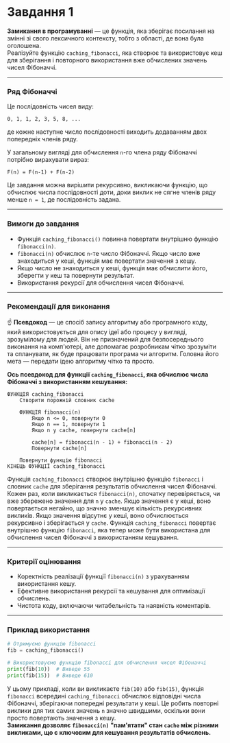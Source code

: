 # Завдання 1

**Замикання в програмуванні** — це функція, яка зберігає посилання на змінні зі свого лексичного контексту, тобто з області, де вона була оголошена.  
Реалізуйте функцію `caching_fibonacci`, яка створює та використовує кеш для зберігання і повторного використання вже обчислених значень чисел Фібоначчі.

---

### Ряд Фібоначчі

Це послідовність чисел виду:

```
0, 1, 1, 2, 3, 5, 8, ...
```

де кожне наступне число послідовності виходить додаванням двох попередніх членів ряду.

У загальному вигляді для обчислення `n`-го члена ряду Фібоначчі потрібно вирахувати вираз:

```
F(n) = F(n-1) + F(n-2)
```

Це завдання можна вирішити рекурсивно, викликаючи функцію, що обчислює числа послідовності доти, доки виклик не сягне членів ряду менше `n = 1`, де послідовність задана.

---

### Вимоги до завдання

- Функція `caching_fibonacci()` повинна повертати внутрішню функцію `fibonacci(n)`.
- `fibonacci(n)` обчислює `n`-те число Фібоначчі. Якщо число вже знаходиться у кеші, функція має повертати значення з кешу.
- Якщо число не знаходиться у кеші, функція має обчислити його, зберегти у кеш та повернути результат.
- Використання рекурсії для обчислення чисел Фібоначчі.

---

### Рекомендації для виконання

☝ **Псевдокод** — це спосіб запису алгоритму або програмного коду, який використовується для опису ідеї або процесу у вигляді, зрозумілому для людей. Він не призначений для безпосереднього виконання на комп'ютері, але допомагає розробникам чітко зрозуміти та спланувати, як буде працювати програма чи алгоритм. Головна його мета — передати ідею алгоритму чітко та просто.

**Ось псевдокод для функції `caching_fibonacci`, яка обчислює числа Фібоначчі з використанням кешування:**

```
ФУНКЦІЯ caching_fibonacci
    Створити порожній словник cache

    ФУНКЦІЯ fibonacci(n)
        Якщо n <= 0, повернути 0
        Якщо n == 1, повернути 1
        Якщо n у cache, повернути cache[n]

        cache[n] = fibonacci(n - 1) + fibonacci(n - 2)
        Повернути cache[n]

    Повернути функцію fibonacci
КІНЕЦЬ ФУНКЦІЇ caching_fibonacci
```

Функція `caching_fibonacci` створює внутрішню функцію `fibonacci` і словник `cache` для зберігання результатів обчислення чисел Фібоначчі. Кожен раз, коли викликається `fibonacci(n)`, спочатку перевіряється, чи вже збережено значення для `n` у `cache`. Якщо значення є у кеші, воно повертається негайно, що значно зменшує кількість рекурсивних викликів. Якщо значення відсутнє у кеші, воно обчислюється рекурсивно і зберігається у `cache`. Функція `caching_fibonacci` повертає внутрішню функцію `fibonacci`, яка тепер може бути використана для обчислення чисел Фібоначчі з використанням кешування.

---

### Критерії оцінювання

- Коректність реалізації функції `fibonacci(n)` з урахуванням використання кешу.
- Ефективне використання рекурсії та кешування для оптимізації обчислень.
- Чистота коду, включаючи читабельність та наявність коментарів.

---

### Приклад використання

```python
# Отримуємо функцію fibonacci
fib = caching_fibonacci()

# Використовуємо функцію fibonacci для обчислення чисел Фібоначчі
print(fib(10))  # Виведе 55
print(fib(15))  # Виведе 610
```

У цьому прикладі, коли ви викликаєте `fib(10)` або `fib(15)`, функція `fibonacci` всередині `caching_fibonacci` обчислює відповідні числа Фібоначчі, зберігаючи попередні результати у кеші. Це робить повторні виклики для тих самих значень `n` значно швидшими, оскільки вони просто повертають значення з кешу.  
**Замикання дозволяє `fibonacci(n)` "пам'ятати" стан `cache` між різними викликами, що є ключовим для кешування результатів обчислень.**